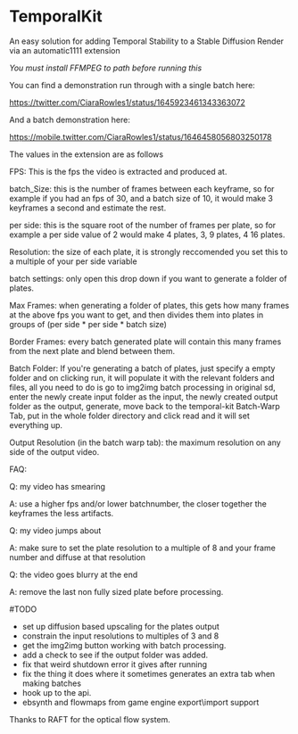 # TemporalKit

An easy solution for adding Temporal Stability to a Stable Diffusion Render via an automatic1111 extension

*You must install FFMPEG to path before running this*

You can find a demonstration run through with a single batch here: 

https://twitter.com/CiaraRowles1/status/1645923461343363072

And a batch demonstration here:

https://mobile.twitter.com/CiaraRowles1/status/1646458056803250178


The values in the extension are as follows

FPS: This is the fps the video is extracted and produced at.

batch_Size: this is the number of frames between each keyframe, so for example if you had an fps of 30, and a batch size of 10, it would make 3 keyframes a second and estimate the rest.

per side: this is the square root of the number of frames per plate, so for example a per side value of 2 would make 4 plates, 3, 9 plates, 4 16 plates.

Resolution: the size of each plate, it is strongly reccomended you set this to a multiple of your per side variable

batch settings: only open this drop down if you want to generate a folder of plates.

Max Frames: when generating a folder of plates, this gets how many frames at the above fps you want to get, and then divides them into plates in groups of (per side * per side * batch size)

Border Frames: every batch generated plate will contain this many frames from the next plate and blend between them.

Batch Folder: If you're generating a batch of plates, just specify a empty folder and on clicking run, it will populate it with the relevant folders and files, all you need to do is go to img2img batch processing in  original sd, enter the newly create input folder as the input, the newly created output folder as the output, generate, move back to the temporal-kit Batch-Warp Tab, put in the whole folder directory and click read and it will set everything up.

Output Resolution (in the batch warp tab): the maximum resolution on any side of the output video.

FAQ:

Q: my video has smearing

A: use a higher fps and/or lower batchnumber, the closer together the keyframes the less artifacts.

Q: my video jumps about

A: make sure to set the plate resolution to a multiple of 8 and your frame number and diffuse at that resolution

Q: the video goes blurry at the end

A: remove the last non fully sized plate before processing.

#TODO
- set up diffusion based upscaling for the plates output 
- constrain the input resolutions to multiples of 3 and 8
- get the img2img button working with batch processing.
- add a check to see if the output folder was added.
- fix that weird shutdown error it gives after running
- fix the thing it does where it sometimes generates an extra tab when making batches 
- hook up to the api.
- ebsynth and flowmaps from game engine export\import support

Thanks to RAFT for the optical flow system.
